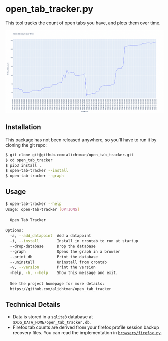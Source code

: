 # open_tab_tracker.py

This tool tracks the count of open tabs you have, and plots them over time.

![](plot.png)

## Installation

This package has not been released anywhere, so you'll have to run it by cloning the git repo:

```bash
$ git clone git@github.com:alichtman/open_tab_tracker.git
$ cd open_tab_tracker
$ pip3 install .
$ open-tab-tracker --install
$ open-tab-tracker --graph
```

## Usage

```bash
$ open-tab-tracker --help
Usage: open-tab-tracker [OPTIONS]

  Open Tab Tracker

Options:
  -a, --add_datapoint  Add a datapoint
  -i, --install        Install in crontab to run at startup
  --drop-database      Drop the database
  --graph              Opens the graph in a browser
  --print_db           Print the database
  --uninstall          Uninstall from crontab
  -v, --version        Print the version
  -help, -h, --help    Show this message and exit.

  See the project homepage for more details:
  https://github.com/alichtman/open_tab_tracker
```

## Technical Details

- Data is stored in a `sqlite3` database at `$XDG_DATA_HOME/open_tab_tracker.db`.
- Firefox tab counts are derived from your firefox profile session backup recovery files. You can read the implementation in [`browsers/firefox.py`](https://github.com/alichtman/open_tab_tracker/blob/main/open_tab_tracker/browsers/firefox.py).
